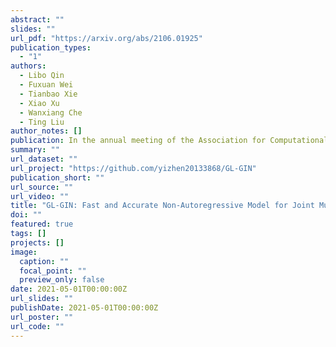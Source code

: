 ```yaml
---
abstract: ""
slides: ""
url_pdf: "https://arxiv.org/abs/2106.01925"
publication_types:
  - "1"
authors:
  - Libo Qin
  - Fuxuan Wei
  - Tianbao Xie
  - Xiao Xu
  - Wanxiang Che
  - Ting Liu
author_notes: []
publication: In the annual meeting of the Association for Computational Linguistic *Proceedings of ACL 2021*
summary: ""
url_dataset: ""
url_project: "https://github.com/yizhen20133868/GL-GIN"
publication_short: ""
url_source: ""
url_video: ""
title: "GL-GIN: Fast and Accurate Non-Autoregressive Model for Joint Multiple Intent Detection and Slot Filling."
doi: ""
featured: true
tags: []
projects: []
image:
  caption: ""
  focal_point: ""
  preview_only: false
date: 2021-05-01T00:00:00Z
url_slides: ""
publishDate: 2021-05-01T00:00:00Z
url_poster: ""
url_code: ""
---
```

